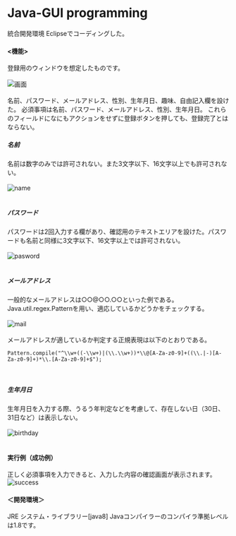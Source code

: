 # Java-GUI programming

統合開発環境 Eclipseでコーディングした。
#### <機能>
登録用のウィンドウを想定したものです。<br><br>
![画面](https://user-images.githubusercontent.com/106609749/171466418-a62f2687-5387-47a9-bd3e-f3fcb8ed98e6.png)
<br><br>
名前、パスワード、メールアドレス、性別、生年月日、趣味、自由記入欄を設けた。
必須事項は名前、パスワード、メールアドレス、性別、生年月日。
これらのフィールドになにもアクションをせずに登録ボタンを押しても、登録完了とはならない。

##### 名前
名前は数字のみでは許可されない。また3文字以下、16文字以上でも許可されない。<br><br>
![name](https://user-images.githubusercontent.com/106609749/171468195-8ff0a9ee-e1fc-49f4-8df4-ade8dfbde270.png)
<br><br>
##### パスワード
パスワードは2回入力する欄があり、確認用のテキストエリアを設けた。パスワードも名前と同様に3文字以下、16文字以上では許可されない。<br><br>
![pasword](https://user-images.githubusercontent.com/106609749/171468455-49de6569-fc07-44b2-83b0-244d5bce40e8.png)
<br><br>
##### メールアドレス
一般的なメールアドレスは○○@○○.○○といった例である。
Java.util.regex.Patternを用い、適応しているかどうかをチェックする。<br><br>
![mail](https://user-images.githubusercontent.com/106609749/171469147-3c99a060-0448-4024-ab95-61a250da5a3b.png)
<br><br>
メールアドレスが適しているか判定する正規表現は以下のとおりである。
```
Pattern.compile("^\\w+((-\\w+)|(\\.\\w+))*\\@[A-Za-z0-9]+((\\.|-)[A-Za-z0-9]+)*\\.[A-Za-z0-9]+$");
```
<br>

##### 生年月日
生年月日を入力する際、うるう年判定などを考慮して、存在しない日（30日、31日など）は表示しない。<br><br>
![birthday](https://user-images.githubusercontent.com/106609749/171471999-bd1b61c3-4c94-4e53-be65-d73531395c4d.png)
<br><br>
#### 実行例（成功例）
正しく必須事項を入力できると、入力した内容の確認画面が表示されます。
![success](https://user-images.githubusercontent.com/106609749/171472180-4f1def86-6bd4-4c71-b229-8130b94b9153.png)
<br>

#### ＜開発環境＞
JRE システム・ライブラリー[java8]
Javaコンパイラーのコンパイラ準拠レベルは1.8です。

